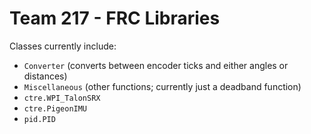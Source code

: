 # Team 217 - FRC Libraries

Classes currently include:
- `Converter` (converts between encoder ticks and either angles or distances)
- `Miscellaneous` (other functions; currently just a deadband function)
- `ctre.WPI_TalonSRX`
- `ctre.PigeonIMU`
- `pid.PID`
